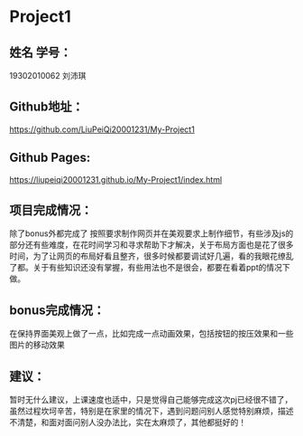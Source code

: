 # Project1
## 姓名 学号：
19302010062 刘沛琪  
##  Github地址：
<https://github.com/LiuPeiQi20001231/My-Project1>
## Github Pages:
<https://liupeiqi20001231.github.io/My-Project1/index.html>
##  项目完成情况：
除了bonus外都完成了 按照要求制作网页并在美观要求上制作细节，有些涉及js的部分还有些难度，在花时间学习和寻求帮助下才解决，关于布局方面也是花了很多时间，为了让网页的布局好看且整齐，很多时候都要调试好几遍，看的我眼花缭乱了都。关于有些知识还没有掌握，有些用法也不是很会，都要在看着ppt的情况下做。
## bonus完成情况：
在保持界面美观上做了一点，比如完成一点动画效果，包括按钮的按压效果和一些图片的移动效果
## 建议：
暂时无什么建议，上课速度也适中，只是觉得自己能够完成这次pj已经很不错了，虽然过程坎坷辛苦，特别是在家里的情况下，遇到问题问别人感觉特别麻烦，描述不清楚，和面对面问别人没办法比，实在太麻烦了，其他都挺好的！
